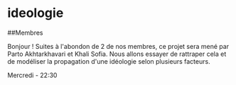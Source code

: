 # ideologie
##Membres

Bonjour ! 
Suites à l'abondon de 2 de nos membres, ce projet sera mené par Parto Akhtarkhavari et Khali Sofia. 
Nous allons essayer de rattraper cela et de modéliser la propagation d'une idéologie selon plusieurs facteurs.


Mercredi - 22:30
